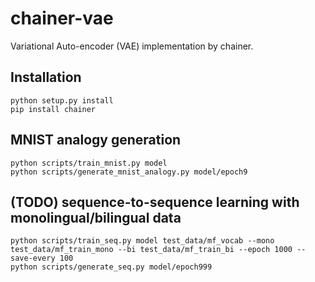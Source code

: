 # chainer-vae

Variational Auto-encoder (VAE) implementation by chainer.

## Installation
```
python setup.py install
pip install chainer
```

## MNIST analogy generation
```
python scripts/train_mnist.py model
python scripts/generate_mnist_analogy.py model/epoch9
```

## (TODO) sequence-to-sequence learning with monolingual/bilingual data
```
python scripts/train_seq.py model test_data/mf_vocab --mono test_data/mf_train_mono --bi test_data/mf_train_bi --epoch 1000 --save-every 100
python scripts/generate_seq.py model/epoch999
```
